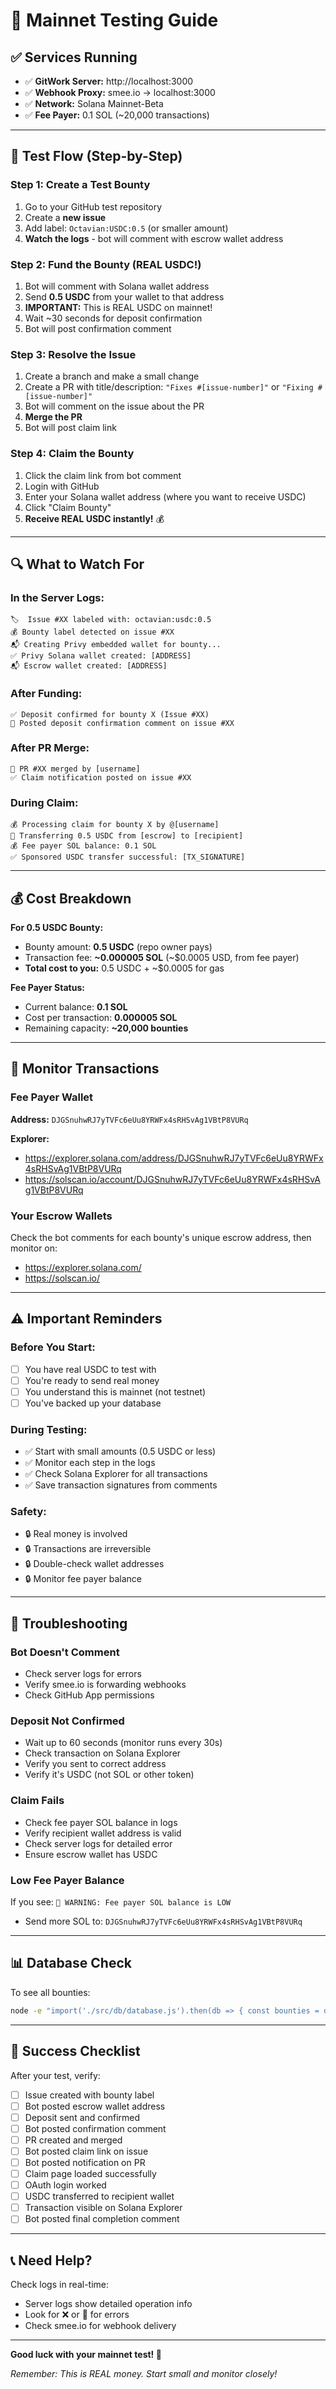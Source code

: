 # 🧪 Mainnet Testing Guide

## ✅ Services Running

- ✅ **GitWork Server:** http://localhost:3000
- ✅ **Webhook Proxy:** smee.io → localhost:3000
- ✅ **Network:** Solana Mainnet-Beta
- ✅ **Fee Payer:** 0.1 SOL (~20,000 transactions)

---

## 🚀 Test Flow (Step-by-Step)

### Step 1: Create a Test Bounty

1. Go to your GitHub test repository
2. Create a **new issue**
3. Add label: `Octavian:USDC:0.5` (or smaller amount)
4. **Watch the logs** - bot will comment with escrow wallet address

### Step 2: Fund the Bounty (REAL USDC!)

1. Bot will comment with Solana wallet address
2. Send **0.5 USDC** from your wallet to that address
3. **IMPORTANT:** This is REAL USDC on mainnet!
4. Wait ~30 seconds for deposit confirmation
5. Bot will post confirmation comment

### Step 3: Resolve the Issue

1. Create a branch and make a small change
2. Create a PR with title/description: `"Fixes #[issue-number]"` or `"Fixing #[issue-number]"`
3. Bot will comment on the issue about the PR
4. **Merge the PR**
5. Bot will post claim link

### Step 4: Claim the Bounty

1. Click the claim link from bot comment
2. Login with GitHub
3. Enter your Solana wallet address (where you want to receive USDC)
4. Click "Claim Bounty"
5. **Receive REAL USDC instantly!** 💰

---

## 🔍 What to Watch For

### In the Server Logs:
```
🏷️  Issue #XX labeled with: octavian:usdc:0.5
💰 Bounty label detected on issue #XX
📬 Creating Privy embedded wallet for bounty...
✅ Privy Solana wallet created: [ADDRESS]
📬 Escrow wallet created: [ADDRESS]
```

### After Funding:
```
✅ Deposit confirmed for bounty X (Issue #XX)
💬 Posted deposit confirmation comment on issue #XX
```

### After PR Merge:
```
🎉 PR #XX merged by [username]
✅ Claim notification posted on issue #XX
```

### During Claim:
```
💰 Processing claim for bounty X by @[username]
💸 Transferring 0.5 USDC from [escrow] to [recipient]
💰 Fee payer SOL balance: 0.1 SOL
✅ Sponsored USDC transfer successful: [TX_SIGNATURE]
```

---

## 💰 Cost Breakdown

**For 0.5 USDC Bounty:**
- Bounty amount: **0.5 USDC** (repo owner pays)
- Transaction fee: **~0.000005 SOL** (~$0.0005 USD, from fee payer)
- **Total cost to you:** 0.5 USDC + ~$0.0005 for gas

**Fee Payer Status:**
- Current balance: **0.1 SOL**
- Cost per transaction: **0.000005 SOL**
- Remaining capacity: **~20,000 bounties**

---

## 🔗 Monitor Transactions

### Fee Payer Wallet
**Address:** `DJGSnuhwRJ7yTVFc6eUu8YRWFx4sRHSvAg1VBtP8VURq`

**Explorer:**
- https://explorer.solana.com/address/DJGSnuhwRJ7yTVFc6eUu8YRWFx4sRHSvAg1VBtP8VURq
- https://solscan.io/account/DJGSnuhwRJ7yTVFc6eUu8YRWFx4sRHSvAg1VBtP8VURq

### Your Escrow Wallets
Check the bot comments for each bounty's unique escrow address, then monitor on:
- https://explorer.solana.com/
- https://solscan.io/

---

## ⚠️ Important Reminders

### Before You Start:
- [ ] You have real USDC to test with
- [ ] You're ready to send real money
- [ ] You understand this is mainnet (not testnet)
- [ ] You've backed up your database

### During Testing:
- ✅ Start with small amounts (0.5 USDC or less)
- ✅ Monitor each step in the logs
- ✅ Check Solana Explorer for all transactions
- ✅ Save transaction signatures from comments

### Safety:
- 🔒 Real money is involved
- 🔒 Transactions are irreversible
- 🔒 Double-check wallet addresses
- 🔒 Monitor fee payer balance

---

## 🐛 Troubleshooting

### Bot Doesn't Comment
- Check server logs for errors
- Verify smee.io is forwarding webhooks
- Check GitHub App permissions

### Deposit Not Confirmed
- Wait up to 60 seconds (monitor runs every 30s)
- Check transaction on Solana Explorer
- Verify you sent to correct address
- Verify it's USDC (not SOL or other token)

### Claim Fails
- Check fee payer SOL balance in logs
- Verify recipient wallet address is valid
- Check server logs for detailed error
- Ensure escrow wallet has USDC

### Low Fee Payer Balance
If you see: `🚨 WARNING: Fee payer SOL balance is LOW`
- Send more SOL to: `DJGSnuhwRJ7yTVFc6eUu8YRWFx4sRHSvAg1VBtP8VURq`

---

## 📊 Database Check

To see all bounties:
```bash
node -e "import('./src/db/database.js').then(db => { const bounties = db.default.prepare('SELECT * FROM bounties').all(); console.table(bounties); })"
```

---

## 🎯 Success Checklist

After your test, verify:
- [ ] Issue created with bounty label
- [ ] Bot posted escrow wallet address
- [ ] Deposit sent and confirmed
- [ ] Bot posted confirmation comment
- [ ] PR created and merged
- [ ] Bot posted claim link on issue
- [ ] Bot posted notification on PR
- [ ] Claim page loaded successfully
- [ ] OAuth login worked
- [ ] USDC transferred to recipient wallet
- [ ] Transaction visible on Solana Explorer
- [ ] Bot posted final completion comment

---

## 📞 Need Help?

Check logs in real-time:
- Server logs show detailed operation info
- Look for ❌ or 🚨 for errors
- Check smee.io for webhook delivery

---

**Good luck with your mainnet test! 🚀**

*Remember: This is REAL money. Start small and monitor closely!*

